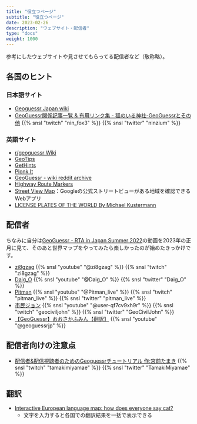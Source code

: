 ```yaml
---
title: "役立つページ"
subtitle: "役立つページ"
date: 2023-02-26
description: "ウェブサイト・配信者"
type: "docs"
weight: 1000
---
```


参考にしたウェブサイトや見させてもらってる配信者など（敬称略）。


<h2 class="no-blur">各国のヒント</h2>

### 日本語サイト

- [Geoguessr Japan wiki](https://wikiwiki.jp/geoguessr/)
- [GeoGuessr関係記事一覧 & 有用リンク集 - 狐のいる神社-GeoGuessrとその他](https://ninfox3.blogspot.com/2023/01/blog-post.html) {{% snsl "twitch" "nin_fox3" %}} {{% snsl "twitter" "ninzium" %}}

### 英語サイト

- [r/geoguessr Wiki](https://www.reddit.com/r/geoguessr/wiki/index/)
- [GeoTips](https://geotips.net/)
- [GetHints](https://geohints.com/)
- [Plonk It](https://www.plonkit.net/)
- [GeoGuessr - wiki reddit archive](https://www.reddit.com/r/geoguessr/wiki/index/#wiki_reddit_archive)
- [Highway Route Markers](http://routemarkers.com/)
- [Street View Map](https://sv-map.netlify.app/#base=roadmap&cov=official&zoom=2&center=0%2C0)：Googleの公式ストリートビューがある地域を確認できるWebアプリ
- [LICENSE PLATES OF THE WORLD By Michael Kustermann](http://www.worldlicenseplates.com/hp.html)

<h2 class="no-blur">配信者</h2>

ちなみに自分は[GeoGuessr - RTA in Japan Summer 2022](https://www.youtube.com/watch?v=LNRalb3YtSQ)の動画を2023年の正月に見て、そのあと世界マップをやってみたら楽しかったのが始めたきっかけです。

- [zi8gzag](https://www.youtube.com/@zi8gzag) {{% snsl "youtube" "@zi8gzag" %}} {{% snsl "twitch" "zi8gzag" %}}
- [Daig_O](https://www.youtube.com/@Daig_O) {{% snsl "youtube" "@Daig_O" %}} {{% snsl "twitter" "Daig_O" %}}
- [Pitman](https://www.youtube.com/@Pitman_live) {{% snsl "youtube" "@Pitman_live" %}} {{% snsl "twitch" "pitman_live" %}} {{% snsl "twitter" "pitman_live" %}}
- [市民ジョン](https://www.twitch.tv/geociviljohn) {{% snsl "youtube" "@user-qf7cv9xh9r" %}} {{% snsl "twitch" "geociviljohn" %}} {{% snsl "twitter" "GeoCivilJohn" %}}
- [【GeoGuessr】おおさかふみん【翻訳】](https://www.youtube.com/channel/UC0txqnWQzEgPk8md5dB8nSw) {{% snsl "youtube" "@geoguessrjp" %}}


<h2 class="no-blur">配信者向けの注意点</h2>

- [配信者&配信視聴者のためのGeoguessrチュートリアル 作:宮前たまき](https://docs.google.com/presentation/d/15DarIhxCCEuk-8w07q9SkL00ZRS4vgHOuBYu55hPavs/edit#slide=id.p) {{% snsl "twitch" "tamakimiyamae" %}} {{% snsl "twitter" "TamakiMiyamae" %}}


<h2 class="no-blur">翻訳</h2>

- [Interactive European language map: how does everyone say cat?](https://www.theguardian.com/news/datablog/interactive/2014/jan/15/interactive-european-language-map)
  - 文字を入力すると各国での翻訳結果を一括で表示できる
